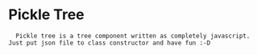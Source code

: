 #                 Pickle Tree 

      Pickle tree is a tree component written as completely javascript. Just put json file to class constructor and have fun :-D

